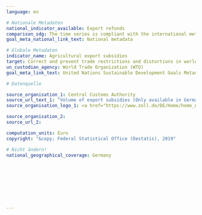 ```yaml
---
language: en

# Nationale Metadaten
national_indicator_available: Export refunds
comparison_sdg: The time series is compliant with the international metadata desciption.
goal_meta_national_link_text: National metadata

# Globale Metadaten
indicator_name: Agricultural export subsidies
target: Correct and prevent trade restrictions and distortions in world agricultural markets, including through the parallel elimination of all forms of agricultural export subsidies and all export measures with equivalent effect, in accordance with the mandate of the Doha Development Round
un_custodian_agency: World Trade Organization (WTO)
goal_meta_link_text: United Nations Sustainable Development Goals Metadata

# Datenquelle

source_organisation_1: Central Customs Authority
source_url_text_1: "Volume of export subsidies (Only available in German)"
source_organisation_logo_1: <a href="https://www.zoll.de/DE/Home/home_node.html;jsessionid=BB39D838C179FDA092FA3FB2828C07FA.live4411"><img src="https://g205sdgs.github.io/sdg-indicators/public/ LogosEn /zoll.png" alt="Logo Zoll" /></a>

source_organisation_2:
source_url_2:

computation_units: Euro
copyright: "&copy; Federal Statistical Office (Destatis), 2019"

# Nicht ändern!
national_geographical_coverage: Germany









---
```

